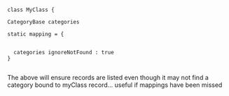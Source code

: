 ```goovy

class MyClass {

CategoryBase categories

static mapping = { 


  categories ignoreNotFound : true
}


```

The above will ensure records are listed even though it may not find a category bound to myClass record... useful if mappings have been missed 
